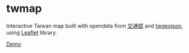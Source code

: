twmap
=====

Interactive Taiwan map built with opendata from [交通部](http://www.iot.gov.tw/ct.asp?xItem=154948&ctNode=1091) and [twgeojson](https://github.com/g0v/twgeojson), using [Leaflet](http://leafletjs.com/) library.

[Demo](http://erichoco.github.io/twmap/)
